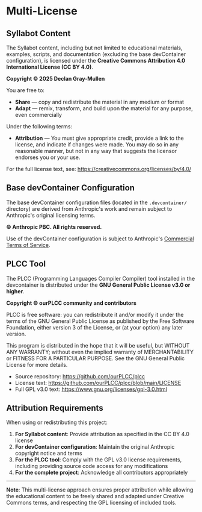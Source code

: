 # Multi-License

## Syllabot Content

The Syllabot content, including but not limited to educational materials, examples, scripts, and documentation (excluding the base devContainer configuration), is licensed under the **Creative Commons Attribution 4.0 International License (CC BY 4.0)**.

**Copyright © 2025 Declan Gray-Mullen**

You are free to:

- **Share** — copy and redistribute the material in any medium or format
- **Adapt** — remix, transform, and build upon the material for any purpose, even commercially

Under the following terms:

- **Attribution** — You must give appropriate credit, provide a link to the license, and indicate if changes were made. You may do so in any reasonable manner, but not in any way that suggests the licensor endorses you or your use.

For the full license text, see: https://creativecommons.org/licenses/by/4.0/

## Base devContainer Configuration

The base devContainer configuration files (located in the `.devcontainer/` directory) are derived from Anthropic's work and remain subject to Anthropic's original licensing terms.

**© Anthropic PBC. All rights reserved.**

Use of the devContainer configuration is subject to Anthropic's [Commercial Terms of Service](https://www.anthropic.com/legal/commercial-terms).

## PLCC Tool

The PLCC (Programming Languages Compiler Compiler) tool installed in the devcontainer is distributed under the **GNU General Public License v3.0 or higher**.

**Copyright © ourPLCC community and contributors**

PLCC is free software: you can redistribute it and/or modify it under the terms of the GNU General Public License as published by the Free Software Foundation, either version 3 of the License, or (at your option) any later version.

This program is distributed in the hope that it will be useful, but WITHOUT ANY WARRANTY; without even the implied warranty of MERCHANTABILITY or FITNESS FOR A PARTICULAR PURPOSE. See the GNU General Public License for more details.

- Source repository: https://github.com/ourPLCC/plcc
- License text: https://github.com/ourPLCC/plcc/blob/main/LICENSE
- Full GPL v3.0 text: https://www.gnu.org/licenses/gpl-3.0.html

## Attribution Requirements

When using or redistributing this project:

1. **For Syllabot content**: Provide attribution as specified in the CC BY 4.0 license
2. **For devContainer configuration**: Maintain the original Anthropic copyright notice and terms
3. **For the PLCC tool**: Comply with the GPL v3.0 license requirements, including providing source code access for any modifications
4. **For the complete project**: Acknowledge all contributors appropriately

---

**Note**: This multi-license approach ensures proper attribution while allowing the educational content to be freely shared and adapted under Creative Commons terms, and respecting the GPL licensing of included tools.
